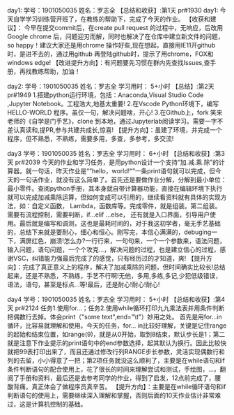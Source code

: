 day1: 学号：1901050035
姓名：罗志全
【总结和收获】:第1天 pr#1930
day1: 今天自学学习训练营开班了，在教练的帮助下，完成了今天的作业。
【收获和建议】： 今早在提交commit后，在create pull request 的过程中，无响应，后改用Google chrome 后，问题迎刃而解，同时也解决了在仓库中建立新文件的问题，so happy！建议大家还是用chrome 操作好些,现在想起，直接用IE11开github时，是进不去的，通过用github 再登陆github时，提示了用chrome，FOX和windows edge!
【改进提升方向】：有问题要先习惯在群内先查找Issues,查手册，再找教练帮助，加油！
   
day2: 学号：1901050035
姓名：罗志全
学习用时： 5+小时
【总结】:第2天 pr#1949
1.搭建python运行环境，包括：Anaconda,Visual Studio Code ,Jupyter Notebook。工程浩大,地基太重要!
2.在Vscode Python环境下，编写HELLO-WORLD 程序。虽仅一句，解决问题啥，开心!
3.在Github上，fork 笑来老师的《自学是门手艺》，clone 到本地，通过Jupyterlab阅读学习。需要一字不差认真读和,提PR,参与共建共成长,惊喜!
【提升方向】：虽建了环境，并完成一个程序，但不熟悉，不熟练，需要多用，多查，多参考，多交流!
   
day3 学号：1901050035
姓名：罗志全
学习用时： 6+小时
【总结和收获】:第3天 pr#2039
    今天的作业和学习任务，是用python设计一个支持“加.减.乘.除”的计算器。就一句话，昨天作业是“”hello，world!“”一条print语句就可以完成，但今天的一句话作业，就没有这么简单了。首先还是要做作业分解，分解到最小单位：最小零件。查阅python手册，其本身就自带计算器功能，直接在编辑环境下执行就可以完成加减乘除运算，但如何变成可以引用的，继续看资料就有具体的实现方法，如：自定义函数， Lambda，函数库等。完成零件，就是组装。第二组装。需要有流程控制，需要判断，if…elif …else， 还有就是入口界面，引导用户使用。最后就是编写和调测，这也是最耗时间的，对于我这初学者，毫无手艺基础的，总结下来就是要耐心，细心和恒心。刚写完，本信心满满的，debuging一下，满屏红色，崩溃!怎么办?一行行来，一句句来，一个一个参数来，语法问题，输入问题，语句问题，一个个攻克…，解决问题的过程，也是建立信心的过程，感谢VSC，纠错能力强最后完成了的感觉，只有经历过的才知道，爽!
【提升方向】：完成了真正意义上的程序，解决了加减乘除的问题，但时间确实比较长!总结起来，还是不熟悉，不熟练，手艺不行啊!无他，多用,多练,多记,少犯低级错误，语法，语句，甚至是标点…等!最后，还是耐心!耐心!耐心! 

day4 学号：1901050035
姓名：罗志全
学习用时： 5+小时
【总结和收获】:第4天 pr#2124
  任务1.使用for...；任务2.使用while循环打印九九乘法表并用条件判断把偶数行去掉。体会print（"some text",end="\t"）妙用之处。
  首先是用for…in循环，比容易就理解和使用。今天的任务，for… in比较好理解，关键是记住range的起始和结束位置，如range(9)，就是从0开始，取到8结束，默认步长是1；第二就是注意下作业提示的print语句中的end参数选择，起其默认为换行。因此比较快就把99表打印出来了，而且还通过修改行列RANGE步长参数，灵活实现偶数行和列的去留，小小得意了一把；第2项任务就没这么顺利了，主要是在while语句和if条件判断语句的配合使用上，花了很长的时间来理解尝试和测试，手绘图，…，翻阅了手册和资料，最后还是去参考同学的作业，得到了启发，12点前完成了，腰酸背痛，真正体会了做程序员真辛苦。
  【提升方向】：主要是在while循环语句和if判断语句的使用上，需要继续深入理解和掌握，否则后面的10天作业估计非常难过，这是计算机控制的基础。
  
  
  
  
  
   